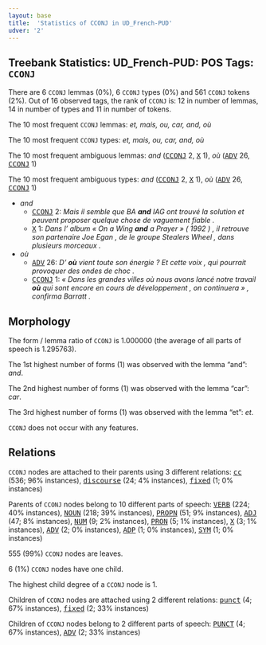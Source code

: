 ```yaml
---
layout: base
title:  'Statistics of CCONJ in UD_French-PUD'
udver: '2'
---
```


## Treebank Statistics: UD_French-PUD: POS Tags: `CCONJ`

There are 6 `CCONJ` lemmas (0%), 6 `CCONJ` types (0%) and 561 `CCONJ` tokens (2%).
Out of 16 observed tags, the rank of `CCONJ` is: 12 in number of lemmas, 14 in number of types and 11 in number of tokens.

The 10 most frequent `CCONJ` lemmas: <em>et, mais, ou, car, and, où</em>

The 10 most frequent `CCONJ` types:  <em>et, mais, ou, car, and, où</em>

The 10 most frequent ambiguous lemmas: <em>and</em> (<tt><a href="fr_pud-pos-CCONJ.html">CCONJ</a></tt> 2, <tt><a href="fr_pud-pos-X.html">X</a></tt> 1), <em>où</em> (<tt><a href="fr_pud-pos-ADV.html">ADV</a></tt> 26, <tt><a href="fr_pud-pos-CCONJ.html">CCONJ</a></tt> 1)

The 10 most frequent ambiguous types:  <em>and</em> (<tt><a href="fr_pud-pos-CCONJ.html">CCONJ</a></tt> 2, <tt><a href="fr_pud-pos-X.html">X</a></tt> 1), <em>où</em> (<tt><a href="fr_pud-pos-ADV.html">ADV</a></tt> 26, <tt><a href="fr_pud-pos-CCONJ.html">CCONJ</a></tt> 1)


* <em>and</em>
  * <tt><a href="fr_pud-pos-CCONJ.html">CCONJ</a></tt> 2: <em>Mais il semble que BA <b>and</b> IAG ont trouvé la solution et peuvent proposer quelque chose de vaguement fiable .</em>
  * <tt><a href="fr_pud-pos-X.html">X</a></tt> 1: <em>Dans l’ album « On a Wing <b>and</b> a Prayer » ( 1992 ) , il retrouve son partenaire Joe Egan , de le groupe Stealers Wheel , dans plusieurs morceaux .</em>
* <em>où</em>
  * <tt><a href="fr_pud-pos-ADV.html">ADV</a></tt> 26: <em>D’ <b>où</b> vient toute son énergie ? Et cette voix , qui pourrait provoquer des ondes de choc .</em>
  * <tt><a href="fr_pud-pos-CCONJ.html">CCONJ</a></tt> 1: <em>« Dans les grandes villes où nous avons lancé notre travail <b>où</b> qui sont encore en cours de développement , on continuera » , confirma Barratt .</em>

## Morphology

The form / lemma ratio of `CCONJ` is 1.000000 (the average of all parts of speech is 1.295763).

The 1st highest number of forms (1) was observed with the lemma “and”: <em>and</em>.

The 2nd highest number of forms (1) was observed with the lemma “car”: <em>car</em>.

The 3rd highest number of forms (1) was observed with the lemma “et”: <em>et</em>.

`CCONJ` does not occur with any features.


## Relations

`CCONJ` nodes are attached to their parents using 3 different relations: <tt><a href="fr_pud-dep-cc.html">cc</a></tt> (536; 96% instances), <tt><a href="fr_pud-dep-discourse.html">discourse</a></tt> (24; 4% instances), <tt><a href="fr_pud-dep-fixed.html">fixed</a></tt> (1; 0% instances)

Parents of `CCONJ` nodes belong to 10 different parts of speech: <tt><a href="fr_pud-pos-VERB.html">VERB</a></tt> (224; 40% instances), <tt><a href="fr_pud-pos-NOUN.html">NOUN</a></tt> (218; 39% instances), <tt><a href="fr_pud-pos-PROPN.html">PROPN</a></tt> (51; 9% instances), <tt><a href="fr_pud-pos-ADJ.html">ADJ</a></tt> (47; 8% instances), <tt><a href="fr_pud-pos-NUM.html">NUM</a></tt> (9; 2% instances), <tt><a href="fr_pud-pos-PRON.html">PRON</a></tt> (5; 1% instances), <tt><a href="fr_pud-pos-X.html">X</a></tt> (3; 1% instances), <tt><a href="fr_pud-pos-ADV.html">ADV</a></tt> (2; 0% instances), <tt><a href="fr_pud-pos-ADP.html">ADP</a></tt> (1; 0% instances), <tt><a href="fr_pud-pos-SYM.html">SYM</a></tt> (1; 0% instances)

555 (99%) `CCONJ` nodes are leaves.

6 (1%) `CCONJ` nodes have one child.

The highest child degree of a `CCONJ` node is 1.

Children of `CCONJ` nodes are attached using 2 different relations: <tt><a href="fr_pud-dep-punct.html">punct</a></tt> (4; 67% instances), <tt><a href="fr_pud-dep-fixed.html">fixed</a></tt> (2; 33% instances)

Children of `CCONJ` nodes belong to 2 different parts of speech: <tt><a href="fr_pud-pos-PUNCT.html">PUNCT</a></tt> (4; 67% instances), <tt><a href="fr_pud-pos-ADV.html">ADV</a></tt> (2; 33% instances)

